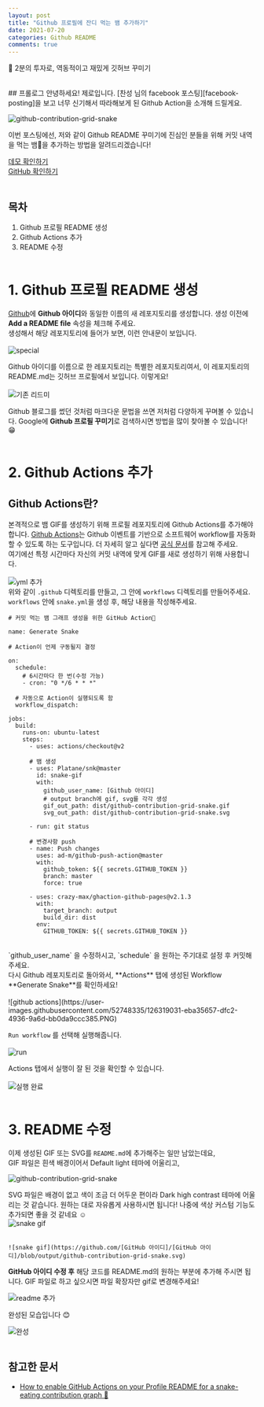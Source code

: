 ```yaml
---
layout: post
title: "Github 프로필에 잔디 먹는 뱀 추가하기"
date: 2021-07-20
categories: Github README
comments: true
---
```


👀 2분의 투자로, 역동적이고 재밌게 깃허브 꾸미기

<br/>
## 프롤로그
안녕하세요! 제로입니다.
[찬성 님의 facebook 포스팅][facebook-posting]을 보고 너무 신기해서 따라해보게 된 Github Action을 소개해 드릴게요.

![github-contribution-grid-snake](https://user-images.githubusercontent.com/52748335/125471173-30203e61-5705-43f9-9a85-afa9d643d45a.gif)

이번 포스팅에선, 저와 같이 Github README 꾸미기에 진심인 분들을 위해 커밋 내역을 먹는 뱀🐍을 추가하는 방법을 알려드리겠습니다!

[데모 확인하기][demo-site]  
[GitHub 확인하기][github-snk]
<br/><br/>

## 목차

1. Github 프로필 README 생성
2. Github Actions 추가
3. README 수정<br/>
   <br/>

# 1. Github 프로필 README 생성

[Github][github-main]에 **Github 아이디**와 동일한 이름의 새 레포지토리를 생성합니다.
생성 이전에 **Add a README file** 속성을 체크해 주세요.  
생성해서 해당 레포지토리에 들어가 보면, 이런 안내문이 보입니다.
<br/><br/>
![special](https://user-images.githubusercontent.com/52748335/126091043-b18d702d-e01b-4a2b-9c5a-604c719de423.PNG)<br/>

Github 아이디를 이름으로 한 레포지토리는 특별한 레포지토리여서, 이 레포지토리의 README.md는
깃허브 프로필에서 보입니다. 이렇게요!<br/><br/>
![기존 리드미](https://user-images.githubusercontent.com/52748335/126091437-80f02fb3-8545-43e1-87ac-2ae6ee744561.PNG)
<br/>

Github 블로그를 썼던 것처럼 마크다운 문법을 쓰면 저처럼 다양하게 꾸며볼 수 있습니다. Google에 **Github 프로필 꾸미기**로 검색하시면 방법을 많이 찾아볼 수 있습니다! 😁<br/>
<br/>

# 2. Github Actions 추가

## Github Actions란?

본격적으로 뱀 GIF를 생성하기 위해 프로필 레포지토리에 Github Actions를 추가해야 합니다.
[Github Actions][github-actions]는 Github 이벤트를 기반으로 소프트웨어 workflow를 자동화할 수 있도록 하는 도구입니다. 더 자세히 알고 싶다면 [공식 문서][github-actions-docs]를 참고해 주세요.  
여기에선 특정 시간마다 자신의 커밋 내역에 맞게 GIF를 새로 생성하기 위해 사용합니다.<br/><br/>
![yml 추가](https://user-images.githubusercontent.com/52748335/126317621-76ce7c5c-c4a2-45ca-a9dd-b5188b36d73c.PNG)<br/>
위와 같이 `.github` 디렉토리를 만들고, 그 안에 `workflows` 디렉토리를 만들어주세요.
`workflows` 안에 `snake.yml`을 생성 후, 해당 내용을 작성해주세요.

```
# 커밋 먹는 뱀 그래프 생성을 위한 GitHub Action🐍

name: Generate Snake

# Action이 언제 구동될지 결정

on:
  schedule:
    # 6시간마다 한 번(수정 가능)
    - cron: "0 */6 * * *"

  # 자동으로 Action이 실행되도록 함
  workflow_dispatch:

jobs:
  build:
    runs-on: ubuntu-latest
    steps:
      - uses: actions/checkout@v2

      # 뱀 생성
      - uses: Platane/snk@master
        id: snake-gif
        with:
          github_user_name: [Github 아이디]
          # output branch에 gif, svg를 각각 생성
          gif_out_path: dist/github-contribution-grid-snake.gif
          svg_out_path: dist/github-contribution-grid-snake.svg

      - run: git status

      # 변경사항 push
      - name: Push changes
        uses: ad-m/github-push-action@master
        with:
          github_token: ${{ secrets.GITHUB_TOKEN }}
          branch: master
          force: true

      - uses: crazy-max/ghaction-github-pages@v2.1.3
        with:
          target_branch: output
          build_dir: dist
        env:
          GITHUB_TOKEN: ${{ secrets.GITHUB_TOKEN }}
```

<br/>
`github_user_name` 을 수정하시고, `schedule` 을 원하는 주기대로 설정 후 커밋해주세요.  
<br/>
다시 Github 레포지토리로 돌아와서, **Actions** 탭에 생성된 Workflow **Generate Snake**를 확인하세요! <br/><br/>
![github actions](https://user-images.githubusercontent.com/52748335/126319031-eba35657-dfc2-4936-9a6d-bb0da9ccc385.PNG)<br/>

`Run workflow` 를 선택해 실행해줍니다.<br/><br/>
![run](https://user-images.githubusercontent.com/52748335/126319154-b4b6a0b4-e3fc-481e-95e7-fca8939263d5.PNG)<br/>

Actions 탭에서 실행이 잘 된 것을 확인할 수 있습니다.<br/><br/>
![실행 완료](https://user-images.githubusercontent.com/52748335/126319484-f92f88f6-2eaa-42a3-b1a4-d78a5b1aa945.PNG)
<br/>
<br/>

# 3. README 수정

이제 생성된 GIF 또는 SVG를 `README.md`에 추가해주는 일만 남았는데요,  
GIF 파일은 흰색 배경이어서 Default light 테마에 어울리고, <br/>

![github-contribution-grid-snake](https://user-images.githubusercontent.com/52748335/126324403-01747446-9a5d-410c-8bb5-96ca13e8a017.gif)<br/>

SVG 파일은 배경이 없고 색이 조금 더 어두운 편이라 Dark high contrast 테마에 어울리는 것 같습니다. 원하는 대로 자유롭게 사용하시면 됩니다! 나중에 색상 커스텀 기능도 추가되면 좋을 것 같네요 ☺ <br/>
![snake gif](https://raw.githubusercontent.com/6h15m/6h15m/output/github-contribution-grid-snake.svg)<br/>
<br/>

```
![snake gif](https://github.com/[GitHub 아이디]/[GitHub 아이디]/blob/output/github-contribution-grid-snake.svg)
```

**GitHub 아이디 수정 후** 해당 코드를 README.md의 원하는 부분에 추가해 주시면 됩니다. GIF 파일로 하고 싶으시면 파일 확장자만 gif로 변경해주세요!
<br/>

![readme 추가](https://user-images.githubusercontent.com/52748335/126319766-dd6587fe-4b85-4dae-aa54-955b6525f30f.PNG)<br/>

완성된 모습입니다 😊<br/>

![완성](https://user-images.githubusercontent.com/52748335/126325009-491bfa72-fe43-4752-a249-93ed82bc621f.PNG)<br/>
<br/>

## 참고한 문서

- [How to enable GitHub Actions on your Profile README for a snake-eating contribution graph 🐍][reference]

[github-main]: https://github.com
[facebook-posting]: https://www.facebook.com/Thomas.CS.Park/posts/10221387355058694
[demo-site]: https://platane.github.io/snk/
[github-snk]: https://github.com/Platane/snk
[github-actions]: https://github.com/features/actions
[github-actions-docs]: https://docs.github.com/en/actions/learn-github-actions
[reference]: https://dev.to/mishmanners/how-to-enable-github-actions-on-your-profile-readme-for-a-contribution-graph-4l66?fbclid=iwar2bgcj9b_0owzs_zr5e45y1nbir-9768lyzt1y5a7e4rd4dwwrtauuliss
